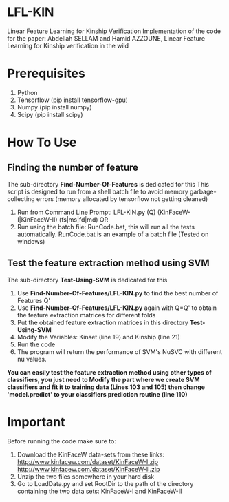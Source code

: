 # LFL-KIN
Linear Feature Learning for Kinship Verification
Implementation of the code for the paper:
Abdellah SELLAM and Hamid AZZOUNE, Linear Feature Learning for Kinship verification in the wild

# Prerequisites
1. Python
2. Tensorflow (pip install tensorflow-gpu)
3. Numpy (pip install numpy)
4. Scipy (pip install scipy)

# How To Use
## Finding the number of feature
The sub-directory **Find-Number-Of-Features** is dedicated for this
This script is designed to run from a shell batch file to avoid memory garbage-collecting errors (memory allocated by tensorflow not getting cleaned)
1. Run from Command Line Prompt: LFL-KIN.py (Q) (KinFaceW-I|KinFaceW-II) (fs|ms|fd|md)
 OR
1. Run using the batch file: RunCode.bat, this will run all the tests automatically. RunCode.bat is an example of a batch file (Tested on windows)
## Test the feature extraction method using SVM
The sub-directory **Test-Using-SVM** is dedicated for this
1. Use **Find-Number-Of-Features/LFL-KIN.py** to find the best number of Features Q'
1. Use **Find-Number-Of-Features/LFL-KIN.py** again with Q=Q' to obtain the feature extraction matrices for different folds
1. Put the obtained feature extraction matrices in this directory **Test-Using-SVM**
1. Modify the Variables: Kinset (line 19) and Kinship (line 21)
1. Run the code
1. The program will return the performance of SVM's NuSVC with different nu values.

**You can easily test the feature extraction method using other types of classifiers, you just need to Modify the part where we create SVM classifiers and fit it to training data (Lines 103 and 105) then change 'model.predict' to your classifiers prediction routine (line 110)**

# Important
Before running the code make sure to:
1. Download the KinFaceW data-sets from these links: http://www.kinfacew.com/dataset/KinFaceW-I.zip
http://www.kinfacew.com/dataset/KinFaceW-II.zip
2. Unzip the two files somewhere in your hard disk
3. Go to LoadData.py and set RootDir to the path of the directory containing the two data sets: KinFaceW-I and KinFaceW-II
